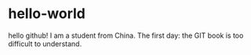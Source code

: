 # hello-world
hello github!
I am a student from China.
The first day: the GIT book is too difficult to understand.
